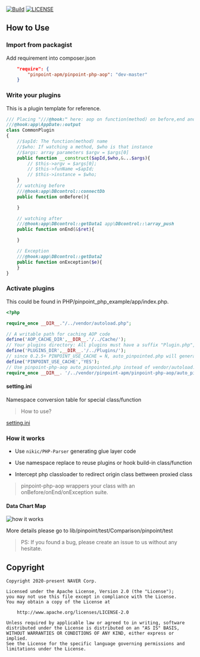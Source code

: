 [![Build](https://github.com/pinpoint-apm/pinpoint-php-aop/workflows/Build/badge.svg?branch=master)](https://github.com/pinpoint-apm/pinpoint-php-aop/actions) [![LICENSE](https://img.shields.io/github/license/pinpoint-apm/pinpoint-php-aop)](LICENSE)

##  How to Use 

### Import from packagist

Add requirement into composer.json

```Json
    "require": {
        "pinpoint-apm/pinpoint-php-aop": "dev-master"
    }
```

### Write your plugins
This is a plugin template for reference.

```php
/// Placing "///@hook:" here: aop on function(method) on before,end and Exception
///@hook:app\AppDate::output
class CommonPlugin
{
    //$apId: The function(method) name
    //$who: If watching a method, $who is that instance
    //$args: array parameters $argv = $args[0]
    public function __construct($apId,$who,&...$args){
        // $this->argv = $args[0];
        // $this->funName =$apId;
        // $this->instance = $who;
    }
    // watching before
    ///@hook:app\DBcontrol::connectDb
    public function onBefore(){

    }

    // watching after
    ///@hook:app\DBcontrol::getData1 app\DBcontrol::\array_push
    public function onEnd(&$ret){

    }

    // Exception
    ///@hook:app\DBcontrol::getData2
    public function onException($e){
    }
}
```

### Activate plugins 
This could be found in PHP/pinpoint_php_example/app/index.php.

``` php
<?php

require_once __DIR__."/../vendor/autoload.php";

// A writable path for caching AOP code
define('AOP_CACHE_DIR',__DIR__.'/../Cache/');                       
// Your plugins directory: All plugins must have a suffix "Plugin.php",as "CommonPlugin.php mysqlPlugin.php RPCPlugin.php"
define('PLUGINS_DIR',__DIR__.'/../Plugins/');
// since 0.2.5+ PINPOINT_USE_CACHE = N, auto_pinpointed.php will generate Cache/* on every request. 
define('PINPOINT_USE_CACHE','YES');
// Use pinpoint-php-aop auto_pinpointed.php instead of vendor/autoload.php
require_once __DIR__. '/../vendor/pinpoint-apm/pinpoint-php-aop/auto_pinpointed.php';

```
#### setting.ini

Namespace conversion table for special class/function

> How to use?

[setting.ini](lib/Pinpoint/test/setting.ini)




### How it works

* Use `nikic/PHP-Parser` generating glue layer code

* Use namespace replace to reuse plugins or hook build-in class/function
* Intercept php classloader to redirect origin class bettween proxied class


> pinpoint-php-aop wrappers your class with an onBefore/onEnd/onException suite.

#### Data Chart Map

![how it works](https://raw.githubusercontent.com/pinpoint-apm/pinpoint-c-agent/master/images/principle_v0.2.x.png)

More details please go to lib/pinpoint/test/Comparison/pinpoint/test


> PS: If you found a bug, please create an issue to us without any hesitate.


## Copyright

```
Copyright 2020-present NAVER Corp.

Licensed under the Apache License, Version 2.0 (the "License");
you may not use this file except in compliance with the License.
You may obtain a copy of the License at

    http://www.apache.org/licenses/LICENSE-2.0

Unless required by applicable law or agreed to in writing, software
distributed under the License is distributed on an "AS IS" BASIS,
WITHOUT WARRANTIES OR CONDITIONS OF ANY KIND, either express or implied.
See the License for the specific language governing permissions and
limitations under the License.
```
